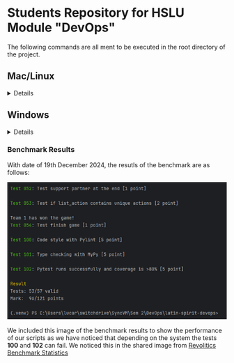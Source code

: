 # Students Repository for HSLU Module "DevOps"

The following commands are all ment to be executed in the root directory of the project.

## Mac/Linux
<details>

### Run your Script
````
source ../.venv/bin/activate
export PYTHONPATH=$(pwd)
python server/py/hangman.py
python server/py/battleship.py
python server/py/uno.py
python server/py/dog.py
````

### Run the Benchmark
````
source ../.venv/bin/activate
export PYTHONPATH=$(pwd)
python benchmark/benchmark_hangman.py python hangman.Hangman
python benchmark/benchmark_battleship.py python battleship.Battleship
python benchmark/benchmark_uno.py python uno.Uno
python benchmark/benchmark_dog.py python dog.Dog
````

### Start the Server
````
source ../.venv/bin/activate
uvicorn server.py.main:app --reload
````
Open up your browser and go to http://localhost:8000

</details>

## Windows
<details>

### Run your Script
````
"../.venv\Scripts\activate"
set PYTHONPATH=%cd%                    # in Command Prompt
$env:PYTHONPATH = (Get-Location).Path  # in PowerShell
python server/py/hangman.py
python server/py/battleship.py
python server/py/uno.py
python server/py/dog.py
````

### Run the Benchmark
````
# Windows Powershell
$env:PYTHONPATH = (Get-Location).Path

"../.venv\Scripts\activate"
set PYTHONPATH=%cd%                    # in Command Prompt
$env:PYTHONPATH = (Get-Location).Path  # in PowerShell
python benchmark/benchmark_hangman.py python hangman.Hangman
python benchmark/benchmark_battleship.py python battleship.Battleship
python benchmark/benchmark_uno.py python uno.Uno
python benchmark/benchmark_dog.py python dog.Dog
````

### Start the Server
````
"../.venv\Scripts\activate"
uvicorn server.py.main:app --reload
start chrome http://localhost:8000
````
</details>

### Benchmark Results

With date of 19th December 2024, the resutls of the benchmark are as follows:

![Benchmark Results](benchmark_result.png)

We included this image of the benchmark results to show the performance of our scripts as we have noticed that depending on the system the tests **100** and **102** can fail. We noticed this in the shared image from [Revolitics Benchmark Statistics](https://wiki.revolytics.com/569036bb406d40bda8d377bdb608b481/)